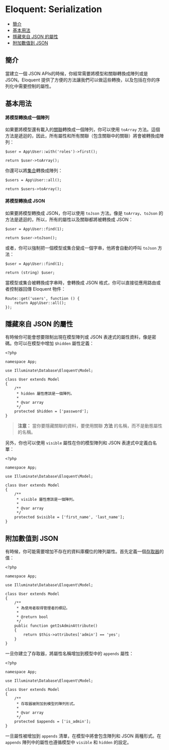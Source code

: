 # Eloquent: Serialization

- [簡介](#introduction)
- [基本用法](#basic-usage)
- [隱藏來自 JSON 的屬性](#hiding-attributes-from-json)
- [附加數值到 JSON](#appending-values-to-json)

<a name="introduction"></a>
## 簡介

當建立一個 JSON APIs的時候，你經常需要將模型和關聯轉換成陣列或是 JSON。Eloquent 提供了方便的方法讓我們可以做這些轉換，以及包括在你的序列化中需要控制的屬性。

<a name="basic-usage"></a>
## 基本用法

#### 將模型轉換成一個陣列

如果要將模型還有載入的[關聯](/docs/{{version}}/eloquent-relationships)轉換成一個陣列，你可以使用 `toArray` 方法。這個方法是遞迴的，因此，所有屬性和所有關聯（包含關聯中的關聯）將會被轉換成陣列：

    $user = App\User::with('roles')->first();

    return $user->toArray();

你還可以將[集合](/docs/{{version}}/eloquent-collections)轉換成陣列：

    $users = App\User::all();

    return $users->toArray();

#### 將模型轉換成 JSON

如果要將模型轉換成 JSON，你可以使用 `toJson` 方法。像是 `toArray`、`toJson` 的方法是遞迴的，所以，所有的屬性以及關聯都將被轉換成 JSON：

    $user = App\User::find(1);

    return $user->toJson();

或者，你可以強制把一個模型或集合變成一個字串，他將會自動的呼叫 `toJson` 方法：

    $user = App\User::find(1);

    return (string) $user;

當模型或集合被轉換成字串時，會轉換成 JSON 格式，你可以直接從應用路由或者控制器回傳 Eloquent 物件：

    Route::get('users', function () {
        return App\User::all();
    });

<a name="hiding-attributes-from-json"></a>
## 隱藏來自 JSON 的屬性

有時候你可能會想要限制出現在模型陣列或 JSON 表達式的屬性資料，像是密碼。你可以在模型中增加 `$hidden` 屬性定義：

    <?php

    namespace App;

    use Illuminate\Database\Eloquent\Model;

    class User extends Model
    {
        /**
         * hidden 屬性應該是一個陣列。
         *
         * @var array
         */
        protected $hidden = ['password'];
    }

> **注意：** 當你要隱藏關聯的資料，要使用關聯 **方法** 的名稱，而不是動態屬性的名稱。

另外，你也可以使用 `visible` 屬性在你的模型陣列和 JSON 表達式中定義白名單：

    <?php

    namespace App;

    use Illuminate\Database\Eloquent\Model;

    class User extends Model
    {
        /**
         * visible 屬性應該是一個陣列。
         *
         * @var array
         */
        protected $visible = ['first_name', 'last_name'];
    }

<a name="appending-values-to-json"></a>
## 附加數值到 JSON

有時候，你可能需要增加不存在的資料庫欄位的陣列屬性。首先定義一個[存取器](/docs/{{version}}/eloquent-mutators)的值：

    <?php

    namespace App;

    use Illuminate\Database\Eloquent\Model;

    class User extends Model
    {
        /**
         * 為使用者取得管理者的標記。
         *
         * @return bool
         */
        public function getIsAdminAttribute()
        {
            return $this->attributes['admin'] == 'yes';
        }
    }

一旦你建立了存取器，將屬性名稱增加到模型中的 `appends` 屬性：

    <?php

    namespace App;

    use Illuminate\Database\Eloquent\Model;

    class User extends Model
    {
        /**
         * 存取器被附加到模型的陣列形式。
         *
         * @var array
         */
        protected $appends = ['is_admin'];
    }

一旦屬性被增加到 `appends` 清單，在模型中將會包含陣列和 JSON 兩種形式。在 `appends` 陣列中的屬性也遵循模型中 `visible` 和 `hidden` 的設定。

